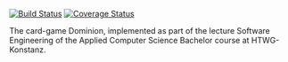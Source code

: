 [![Build Status](https://travis-ci.org/SpiritIess/Dominion.svg?branch=master)](https://travis-ci.org/SpiritIess/Dominion)
[![Coverage Status](https://coveralls.io/repos/github/SpiritIess/Dominion/badge.svg?branch=master)](https://coveralls.io/github/SpiritIess/Dominion?branch=master)

The card-game Dominion, implemented as part of the lecture Software Engineering of the Applied Computer Science Bachelor course at HTWG-Konstanz.
